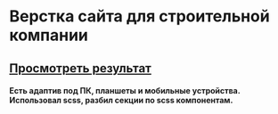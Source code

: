 # Верстка сайта для строительной компании
## [Просмотреть результат](https://bogdanchikov-ilya.github.io/railway-construction)
#### Есть адаптив под ПК, планшеты и мобильные устройства. Использовал scss, разбил секции по scss компонентам.
